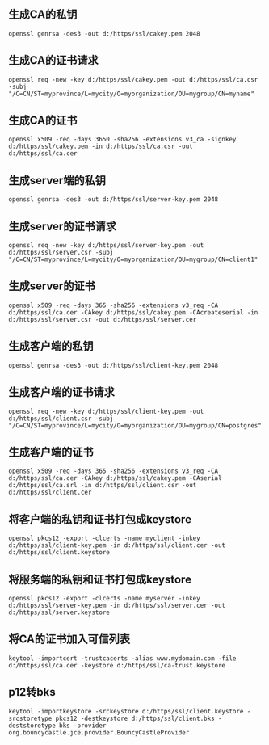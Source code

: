 ## 生成CA的私钥

```
openssl genrsa -des3 -out d:/https/ssl/cakey.pem 2048
```

## 生成CA的证书请求
```
openssl req -new -key d:/https/ssl/cakey.pem -out d:/https/ssl/ca.csr -subj "/C=CN/ST=myprovince/L=mycity/O=myorganization/OU=mygroup/CN=myname"
```

## 生成CA的证书
```
openssl x509 -req -days 3650 -sha256 -extensions v3_ca -signkey d:/https/ssl/cakey.pem -in d:/https/ssl/ca.csr -out d:/https/ssl/ca.cer
```

## 生成server端的私钥
```
openssl genrsa -des3 -out d:/https/ssl/server-key.pem 2048
```

## 生成server的证书请求
```
openssl req -new -key d:/https/ssl/server-key.pem -out d:/https/ssl/server.csr -subj "/C=CN/ST=myprovince/L=mycity/O=myorganization/OU=mygroup/CN=client1"
```

## 生成server的证书
```
openssl x509 -req -days 365 -sha256 -extensions v3_req -CA d:/https/ssl/ca.cer -CAkey d:/https/ssl/cakey.pem -CAcreateserial -in d:/https/ssl/server.csr -out d:/https/ssl/server.cer
```

## 生成客户端的私钥
```
openssl genrsa -des3 -out d:/https/ssl/client-key.pem 2048
```

## 生成客户端的证书请求
```
openssl req -new -key d:/https/ssl/client-key.pem -out d:/https/ssl/client.csr -subj "/C=CN/ST=myprovince/L=mycity/O=myorganization/OU=mygroup/CN=postgres"
```

## 生成客户端的证书
```
openssl x509 -req -days 365 -sha256 -extensions v3_req -CA d:/https/ssl/ca.cer -CAkey d:/https/ssl/cakey.pem -CAserial d:/https/ssl/ca.srl -in d:/https/ssl/client.csr -out d:/https/ssl/client.cer
```

## 将客户端的私钥和证书打包成keystore
```
openssl pkcs12 -export -clcerts -name myclient -inkey d:/https/ssl/client-key.pem -in d:/https/ssl/client.cer -out d:/https/ssl/client.keystore
```

## 将服务端的私钥和证书打包成keystore
```
openssl pkcs12 -export -clcerts -name myserver -inkey d:/https/ssl/server-key.pem -in d:/https/ssl/server.cer -out d:/https/ssl/server.keystore
```

## 将CA的证书加入可信列表
```
keytool -importcert -trustcacerts -alias www.mydomain.com -file d:/https/ssl/ca.cer -keystore d:/https/ssl/ca-trust.keystore
```

## p12转bks
```
keytool -importkeystore -srckeystore d:/https/ssl/client.keystore -srcstoretype pkcs12 -destkeystore d:/https/ssl/client.bks -deststoretype bks -provider org.bouncycastle.jce.provider.BouncyCastleProvider
```
